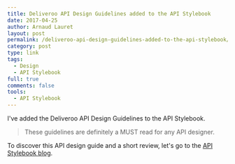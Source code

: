 ```yaml
---
title: Deliveroo API Design Guidelines added to the API Stylebook
date: 2017-04-25
author: Arnaud Lauret
layout: post
permalink: /deliveroo-api-design-guidelines-added-to-the-api-stylebook/
category: post
type: link
tags:
  - Design
  - API Stylebook
full: true
comments: false
tools:
  - API Stylebook
---
```

I've added the Deliveroo API Design Guidelines to the API Stylebook. 

> These guidelines are definitely a MUST read for any API designer.

To discover this API design guide and a short review, let's go to the [API Stylebook blog](http://apistylebook.com/blog/deliveroo-api-design-styleguide-added-on-the-api-stylebook).
